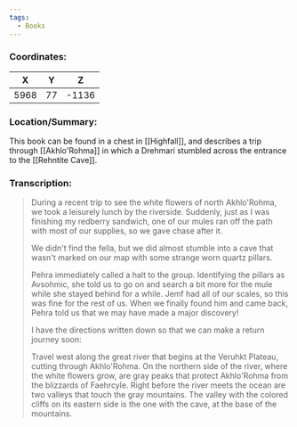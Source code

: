```yaml
---
tags:
  - Books
---
```


### Coordinates:
| **X** | **Y**| **Z** |
|:-----:|:----:|:-----:|
|5968  |77   |-1136  |

### Location/Summary:
This book can be found in a chest in [[Highfall]], and describes a trip through [[Akhlo'Rohma]] in which a Drehmari stumbled across the entrance to the [[Rehntite Cave]].

### Transcription:
> During a recent trip to see the white flowers of north Akhlo'Rohma, we took a leisurely lunch by the riverside. Suddenly, just as I was finishing my redberry sandwich, one of our mules ran off the path with most of our supplies, so we gave chase after it.
>
> We didn't find the fella, but we did almost stumble into a cave that wasn't marked on our map with some strange worn quartz pillars.
>
> Pehra immediately called a halt to the group. Identifying the pillars as Avsohmic, she told us to go on and search a bit more for the mule while she stayed behind for a while. Jemf had all of our scales, so this was fine for the rest of us. When we finally found him and came back, Pehra told us that we may have made a major discovery!
>
> I have the directions written down so that we can make a return journey soon:
>
> Travel west along the great river that begins at the Veruhkt Plateau, cutting through Akhlo'Rohma. On the northern side of the river, where the white flowers grow, are gray peaks that protect Akhlo'Rohma from the blizzards of Faehrcyle. Right before the river meets the ocean are two valleys that touch the gray mountains. The valley with the colored cliffs on its eastern side is the one with the cave, at the base of the mountains.

